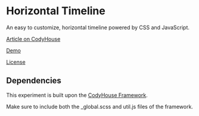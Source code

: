 # Horizontal Timeline

An easy to customize, horizontal timeline powered by CSS and JavaScript.

[Article on CodyHouse](http://codyhouse.co/gem/horizontal-timeline)

[Demo](https://codyhouse.co/demo/horizontal-timeline)
 
[License](https://codyhouse.co/license)

## Dependencies

This experiment is built upon the [CodyHouse Framework](https://github.com/CodyHouse/codyhouse-framework).

Make sure to include both the _global.scss and util.js files of the framework.
